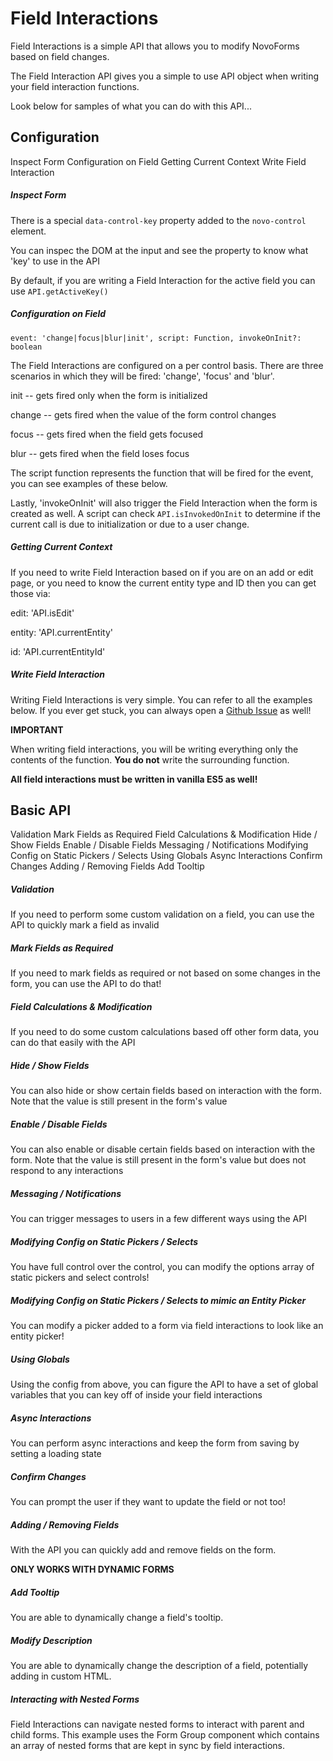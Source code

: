 Field Interactions
==================

Field Interactions is a simple API that allows you to modify NovoForms based on field changes.

The Field Interaction API gives you a simple to use API object when writing your field interaction functions.

Look below for samples of what you can do with this API...

Configuration
-------------

Inspect Form Configuration on Field Getting Current Context Write Field Interaction

##### Inspect Form

There is a special `data-control-key` property added to the `novo-control` element.

You can inspec the DOM at the input and see the property to know what 'key' to use in the API

By default, if you are writing a Field Interaction for the active field you can use `API.getActiveKey()`

##### Configuration on Field

    event: 'change|focus|blur|init', script: Function, invokeOnInit?: boolean

The Field Interactions are configured on a per control basis. There are three scenarios in which they will be fired: 'change', 'focus' and 'blur'.

init -- gets fired only when the form is initialized

change -- gets fired when the value of the form control changes

focus -- gets fired when the field gets focused

blur -- gets fired when the field loses focus

The script function represents the function that will be fired for the event, you can see examples of these below.

Lastly, 'invokeOnInit' will also trigger the Field Interaction when the form is created as well. A script can check `API.isInvokedOnInit` to determine if the current call is due to initialization or due to a user change. 

##### Getting Current Context

If you need to write Field Interaction based on if you are on an add or edit page, or you need to know the current entity type and ID then you can get those via:

edit: 'API.isEdit'

entity: 'API.currentEntity'

id: 'API.currentEntityId'

##### Write Field Interaction

Writing Field Interactions is very simple. You can refer to all the examples below. If you ever get stuck, you can always open a [Github Issue](https://github.com/bullhorn/novo-elements/issues) as well!

**IMPORTANT**

When writing field interactions, you will be writing everything only the contents of the function. **You do not** write the surrounding function.

**All field interactions must be written in vanilla ES5 as well!**

  

Basic API
---------

Validation Mark Fields as Required Field Calculations & Modification Hide / Show Fields Enable / Disable Fields Messaging / Notifications Modifying Config on Static Pickers / Selects Using Globals Async Interactions Confirm Changes Adding / Removing Fields Add Tooltip

##### Validation

If you need to perform some custom validation on a field, you can use the API to quickly mark a field as invalid

<code-example example="fi-validation"></code-example>

##### Mark Fields as Required

If you need to mark fields as required or not based on some changes in the form, you can use the API to do that!

<code-example example="fi-required"></code-example>

##### Field Calculations & Modification

If you need to do some custom calculations based off other form data, you can do that easily with the API

<code-example example="fi-calculation"></code-example>

##### Hide / Show Fields

You can also hide or show certain fields based on interaction with the form. Note that the value is still present in the form's value

<code-example example="fi-hide-show"></code-example>

##### Enable / Disable Fields

You can also enable or disable certain fields based on interaction with the form. Note that the value is still present in the form's value but does not respond to any interactions

<code-example example="fi-enable-disable"></code-example>

##### Messaging / Notifications

You can trigger messages to users in a few different ways using the API

<code-example example="fi-messaging"></code-example>

##### Modifying Config on Static Pickers / Selects

You have full control over the control, you can modify the options array of static pickers and select controls!

<code-example example="fi-modify-options"></code-example>

##### Modifying Config on Static Pickers / Selects to mimic an Entity Picker

You can modify a picker added to a form via field interactions to look like an entity picker!

<code-example example="fi-modify-added-picker"></code-example>

##### Using Globals

Using the config from above, you can figure the API to have a set of global variables that you can key off of inside your field interactions

<code-example example="fi-globals"></code-example>

##### Async Interactions

You can perform async interactions and keep the form from saving by setting a loading state

<code-example example="fi-async"></code-example>

##### Confirm Changes

You can prompt the user if they want to update the field or not too!

<code-example example="fi-confirm"></code-example>

##### Adding / Removing Fields

With the API you can quickly add and remove fields on the form.

**ONLY WORKS WITH DYNAMIC FORMS**

<code-example example="fi-adding-removing"></code-example>

##### Add Tooltip

You are able to dynamically change a field's tooltip.

<code-example example="fi-tooltip"></code-example>

##### Modify Description

You are able to dynamically change the description of a field, potentially adding in custom HTML.

<code-example example="fi-description"></code-example>

##### Interacting with Nested Forms

Field Interactions can navigate nested forms to interact with parent and child forms. This example uses the Form Group component which contains an array of nested forms that are kept in sync by field interactions.

<code-example example="fi-nested"></code-example>
